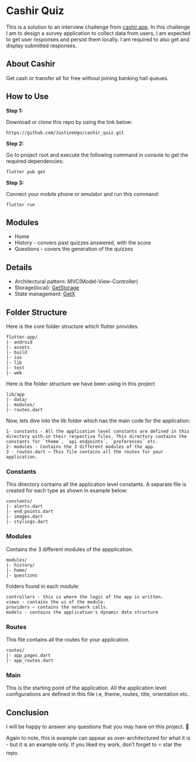 # Cashir Quiz

This is a solution to an interview challenge from [cashir.app](https://cashir.app/). In this challenge I am to design a survey application to collect data from users, I am expected to get user responses and persist them locally. I am required to also get and display submitted responses.

## About Cashir

Get cash or transfer all for free without joining banking hall queues.

## How to Use 

**Step 1:**

Download or clone this repo by using the link below:

```
https://github.com/JustineUgo/cashir_quiz.git
```

**Step 2:**

Go to project root and execute the following command in console to get the required dependencies: 

```
flutter pub get 
```

**Step 3:**

Connect your mobile phone or emulator and run this command:

```
flutter run
```

## Modules

* Home
* History - convers past quizzes answered, with the score
* Questions - covers the generation of the quizzes

## Details

* Architectural pattern: MVC(Model-View-Controller)
* Storage(local): [GetStorage](https://pub.dev/packages/get_storage)
* State management: [GetX](https://github.com/mobxjs/mobx.dart)

## Folder Structure
Here is the core folder structure which flutter provides.

```
flutter-app/
|- android
|- assets
|- build
|- ios
|- lib
|- test
|- web
```

Here is the folder structure we have been using in this project

```
lib/app
|- data/
|- modules/
|- routes.dart
```

Now, lets dive into the lib folder which has the main code for the application.

```
1- constants - All the application level constants are defined in this directory with-in their respective files. This directory contains the constants for `theme`, `api endpoints`, `preferences` etc.
2- modules - Contains the 3 different modules of the app. 
3 - routes.dart — This file contains all the routes for your application.
```

### Constants

This directory contains all the application level constants. A separate file is created for each type as shown in example below:

```
constants/
|- alerts.dart
|- end_points.dart
|- images.dart
|- stylings.dart
```

### Modules

Contains the 3 different modules of the appplication.

```
modules/
|- history/
|- home/
|- questions
```
Folders found in each module:

```
controllers - this is where the logic of the app is written.
views - contains the ui of the module. 
providers — contains the network calls.
models - contains the application's dynamic data structure
```



### Routes

This file contains all the routes for your application.

```
routes/
|- app_pages.dart
|- app_routes.dart
```

### Main

This is the starting point of the application. All the application level configurations are defined in this file i.e, theme, routes, title, orientation etc.



## Conclusion

I will be happy to answer any questions that you may have on this project. 🙂

Again to note, this is example can appear as over-architectured for what it is - but it is an example only. If you liked my work, don’t forget to ⭐ star the repo.
